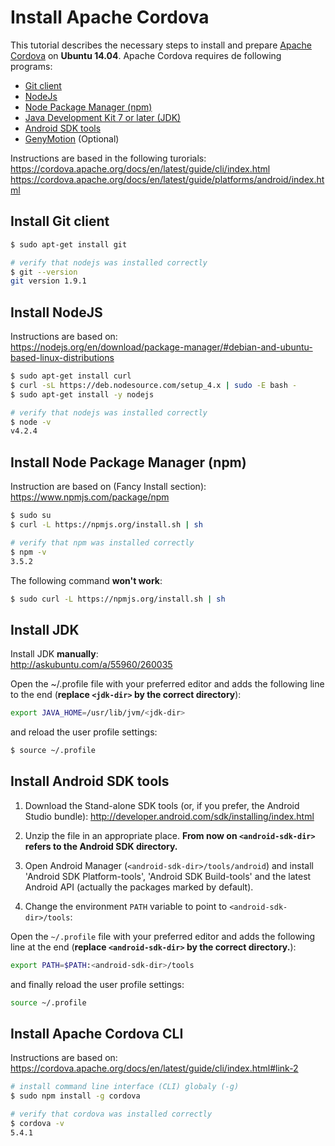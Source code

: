 # Install Apache Cordova

This tutorial describes the necessary steps to install and prepare [Apache Cordova](https://cordova.apache.org/) on **Ubuntu 14.04**. Apache Cordova requires de following programs:

* [Git client](https://git-scm.com/)
* [NodeJs](https://nodejs.org/en/)
* [Node Package Manager (npm)](https://www.npmjs.com/)
* [Java Development Kit 7 or later (JDK)](http://www.oracle.com/technetwork/java/javase/downloads/index.html)
* [Android SDK tools](http://developer.android.com/sdk/installing/index.html)
* [GenyMotion](https://www.genymotion.com/#!/) (Optional)

Instructions are based in the following turorials:  
https://cordova.apache.org/docs/en/latest/guide/cli/index.html
https://cordova.apache.org/docs/en/latest/guide/platforms/android/index.html

## Install Git client

```bash
$ sudo apt-get install git

# verify that nodejs was installed correctly
$ git --version
git version 1.9.1
```

## Install NodeJS

Instructions are based on:  
https://nodejs.org/en/download/package-manager/#debian-and-ubuntu-based-linux-distributions

```bash
$ sudo apt-get install curl
$ curl -sL https://deb.nodesource.com/setup_4.x | sudo -E bash -
$ sudo apt-get install -y nodejs

# verify that nodejs was installed correctly
$ node -v
v4.2.4
```

## Install Node Package Manager (npm)
Instruction are based on (Fancy Install section):  
https://www.npmjs.com/package/npm

```bash
$ sudo su
$ curl -L https://npmjs.org/install.sh | sh

# verify that npm was installed correctly
$ npm -v
3.5.2
```

The following command **won't work**:
```bash
$ sudo curl -L https://npmjs.org/install.sh | sh
```

## Install JDK
Install JDK **manually**:  
http://askubuntu.com/a/55960/260035

Open the ~/.profile file with your preferred editor and adds the following line to the end (**replace `<jdk-dir>` by the correct directory**):
```bash
export JAVA_HOME=/usr/lib/jvm/<jdk-dir>
```

and reload the user profile settings:
```bash
$ source ~/.profile
```

## Install Android SDK tools

1. Download the Stand-alone SDK tools (or, if you prefer, the Android Studio bundle):  http://developer.android.com/sdk/installing/index.html

2. Unzip the file in an appropriate place. **From now on `<android-sdk-dir>` refers to the Android SDK directory.**

3. Open Android Manager (`<android-sdk-dir>/tools/android`) and install 'Android SDK Platform-tools', 'Android SDK Build-tools' and the latest Android API (actually the packages marked by default).

4. Change the environment `PATH` variable to point to `<android-sdk-dir>/tools`:

  Open the `~/.profile` file with your preferred editor and adds the following line at the end (**replace `<android-sdk-dir>` by the correct directory.**):
  ```bash
  export PATH=$PATH:<android-sdk-dir>/tools
  ```

  and finally reload the user profile settings:
  ```bash
  source ~/.profile
  ```

## Install Apache Cordova CLI
Instructions are based on:  
https://cordova.apache.org/docs/en/latest/guide/cli/index.html#link-2

```bash
# install command line interface (CLI) globaly (-g)
$ sudo npm install -g cordova

# verify that cordova was installed correctly
$ cordova -v
5.4.1
```
